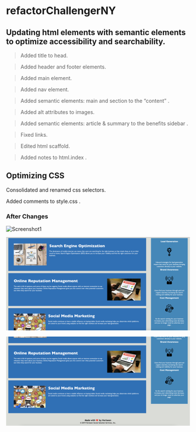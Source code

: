 # refactorChallengerNY

## Updating html elements with semantic elements to optimize accessibility and searchability.


>Added title to head.

>Added header and footer elements.

>Added main element.

>Added nav element.

>Added semantic elements: main and section to the “content” .

>Added alt attributes to images.

>Added semantic elements: article & summary to the benefits sidebar .

>Fixed links.

>Edited html scaffold.

>Added notes to html.index .


## Optimizing CSS

Consolidated and renamed css selectors.

Added comments to style.css .

### After Changes 

![Screenshot1](./assets/images/post-screenshot/SS1.png)

![Screenshot2](./assets/images/post-screenshot/SS2.png)

![Screenshot3](./assets/images/post-screenshot/SS3.png)